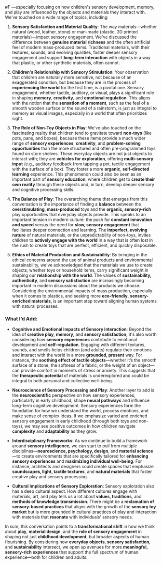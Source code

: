  #F —especially focusing on how children's sensory development, memory, and play are influenced by the objects and materials they interact with. We've touched on a wide range of topics, including:

1. **Sensory Satisfaction and Material Quality**: The way materials—whether natural (wood, leather, stone) or man-made (plastic, 3D printed materials)—impact sensory engagement. We've discussed the difference between **genuine material richness** and the often artificial feel of modern mass-produced items. Traditional materials, with their textures, sounds, and evolving qualities, foster deeper sensory engagement and support **long-term interaction** with objects in a way that plastic, or other synthetic materials, often cannot.
    
2. **Children's Relationship with Sensory Stimulation**: Your observation that children are naturally more sensitive, not because of an exaggerated condition, but because they are in the process of **experiencing the world** for the first time, is a pivotal one. Sensory engagement, whether tactile, auditory, or visual, plays a significant role in shaping **memory**, **creativity**, and **emotional regulation**. This aligns with the notion that the **sensation of a moment**, such as the feel of a smooth wooden surface or the sound of a rainstorm, is just as integral to memory as visual images, especially in a world that often prioritizes sight.
    
3. **The Role of Non-Toy Objects in Play**: We've also touched on the fascinating reality that children tend to gravitate toward **non-toys** (like pots, pans, and boxes), because these items provide a much wider range of **sensory experiences**, **creativity**, and **problem-solving opportunities** than the more structured and often pre-programmed toys found on store shelves. These everyday objects are not just objects to interact with; they are **vehicles for exploration**, offering **multi-sensory input** (e.g., auditory feedback from tapping a pot, tactile engagement with the surface of a box). They foster a more **organic**, **self-directed learning** experience. This phenomenon could also be seen as an important part of **sensory education**, where children get to **create their own reality** through these objects and, in turn, develop deeper sensory and cognitive processing skills.
    
4. **The Balance of Play**: The overarching theme that emerges from this conversation is the importance of finding a **balance** between the **overstimulating, mass-produced** toys and the **organic, sensory-rich** play opportunities that everyday objects provide. This speaks to an important tension in modern culture: the push for **constant innovation and speed** versus the need for **slow, sensory engagement** that facilitates deeper connection and learning. The **imperfect, evolving nature** of natural materials, or the unpredictability of non-toys, invites children to **actively engage with the world** in a way that is often lost in the rush to create toys that are perfect, efficient, and quickly disposable.
    
5. **Ethics of Material Production and Sustainability**: By bringing in the ethical concerns around the use of animal products and environmental sustainability, we've acknowledged that the materials we use to create objects, whether toys or household items, carry significant weight in shaping our **relationship with the world**. The values of **sustainability, authenticity**, and **sensory satisfaction** are increasingly becoming important in modern discussions about the products we choose. Considering the environmental impacts of mass production, especially when it comes to plastics, and seeking more **eco-friendly**, **sensory-enriched materials**, is an important step toward aligning human systems with natural processes.
    

### What I’d Add:

- **Cognitive and Emotional Impacts of Sensory Interaction**: Beyond the idea of **creative play**, **memory**, and **sensory satisfaction**, it's also worth considering how **sensory experiences** contribute to emotional development and **self-regulation**. Engaging with different textures, sounds, and smells helps children (and adults) regulate their emotions and interact with the world in a more **grounded, present** way. For instance, the **soothing effect of tactile objects**—whether it’s the smooth surface of a stone, the softness of a fabric, or the weight of an object—can provide comfort in moments of stress or anxiety. This suggests that the **therapeutic potential** of materials is underexplored and could be integral to both personal and collective well-being.
    
- **Neuroscience of Sensory Processing and Play**: Another layer to add is the **neuroscientific** perspective on how sensory experiences, particularly in early childhood, shape **neural pathways** and influence long-term cognitive development. Sensory experiences form the foundation for how we understand the world, process emotions, and make sense of complex ideas. If we emphasize varied and enriched sensory engagement in early childhood (through both toys and non-toys), we may see positive outcomes in how children navigate **complexity** and **adaptability** as they grow.
    
- **Interdisciplinary Frameworks**: As we continue to build a framework around **sensory intelligence**, we can start to pull from multiple disciplines—**neuroscience, psychology, design**, and **material science**—to create environments that are specifically tailored for **enhancing sensory experiences** and **maximizing individual well-being**. For instance, architects and designers could create spaces that emphasize **soundscapes, light, tactile textures**, and **natural materials** that foster creative play and sensory processing.
    
- **Cultural Implications of Sensory Exploration**: Sensory exploration also has a deep cultural aspect. How different cultures engage with materials, art, and play tells us a lot about **values, traditions**, and **methods of knowledge transmission**. There might be a **reclamation of sensory-based practices** that aligns with the growth of the **sensory toy market** but is more grounded in cultural practices of play and interaction with materials that **resonate** with individuals’ sensory needs.
    

In sum, this conversation points to a **transformational shift** in how we think about **play**, **material design**, and the **role of sensory engagement** in shaping not just **childhood development**, but broader aspects of human flourishing. By considering how **everyday objects**, **sensory satisfaction**, and **sustainability** intersect, we open up avenues for more **meaningful, sensory-rich experiences** that support the full spectrum of human experience—both for children and adults.